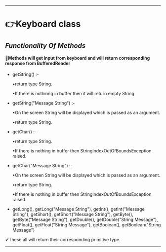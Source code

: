 ____________________________________________________________________________________________________________
# 👉Keyboard class  #

## _Functionality Of Methods_
#### 🔴Methods will get input from keyboard and will return corresponding response from BufferedReader

- getString() :- 
 
    •return type String.
  
    •If there is nothinng in buffer then it will return empty String
  
- getString("Message String") :- 

   •On the screen String will be displayed which is passed as an argument.
  
    •return type String.  
  
- getChar() :- 

   •return type String.
 
   •If there is nothing in buffer then StringIndexOutOfBoundsException raised.
 
- getChar("Message String") :- 
 
    •On the screen String will be displayed which is passed as an argument.  
 
    •return type String.
 
    •If there is nothing in buffer then StringIndexOutOfBoundsException raised.
   
- getLong(), getLong("Message String"), getInt(), getInt("Message String"), getShort(), getShort("Message String"), getByte(), getByte("Message String"), 
  getDouble(), getDouble("String Message"), getFloat(), getFloat("String Message"), getBoolean(), getBoolean("String Message")
  
✔These all will return their corresponding primitive type.  
____________________________________________________________________________________________________________________

